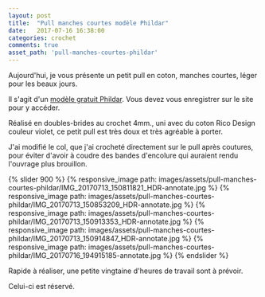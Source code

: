 ```yaml
---
layout: post
title:  "Pull manches courtes modèle Phildar"
date:   2017-07-16 16:38:00
categories: crochet
comments: true
asset_path: 'pull-manches-courtes-phildar'
---
```


Aujourd'hui, je vous présente un petit pull en coton, manches courtes, léger pour les beaux jours.

Il s'agit d'un [modèle gratuit Phildar](http://www.phildar.fr/modele-pull-manches-courtes-au-crochet.r.html#skuId:76992). Vous devez vous enregistrer sur le site pour y accéder.

Réalisé en doubles-brides au crochet 4mm., uni avec du coton Rico Design couleur violet, ce petit pull est très doux et très agréable à porter.

J'ai modifié le col, que j'ai crocheté directement sur le pull après coutures, pour éviter d'avoir à coudre des bandes d'encolure qui auraient rendu l'ouvrage plus brouillon.

{% slider 900 %}
{% responsive_image path: images/assets/pull-manches-courtes-phildar/IMG_20170713_150811821_HDR-annotate.jpg %}
{% responsive_image path: images/assets/pull-manches-courtes-phildar/IMG_20170713_150853209_HDR-annotate.jpg %}
{% responsive_image path: images/assets/pull-manches-courtes-phildar/IMG_20170713_150913353_HDR-annotate.jpg %}
{% responsive_image path: images/assets/pull-manches-courtes-phildar/IMG_20170713_150914847_HDR-annotate.jpg %}
{% responsive_image path: images/assets/pull-manches-courtes-phildar/IMG_20170716_194915185-annotate.jpg %}
{% endslider %}

Rapide à réaliser, une petite vingtaine d'heures de travail sont à prévoir.

Celui-ci est réservé.

